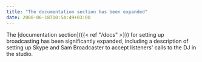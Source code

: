 ```yaml
---
title: "The documentation section has been expanded"
date: 2008-06-18T10:54:49+03:00
---
```


The [documentation section]({{< ref "/docs" >}}) for setting up broadcasting has been significantly expanded, including a description of setting up Skype and Sam Broadcaster to accept listeners' calls to the DJ in the studio.

